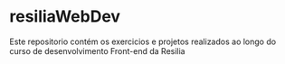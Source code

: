 # resiliaWebDev

Este repositorio contém os exercicios e projetos realizados ao longo do curso de desenvolvimento Front-end da Resilia
